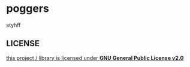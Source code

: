 # poggers
styhff


## LICENSE
[this project / library is licensed under **GNU General Public License v2.0**](https://github.com/pozm/poggers/blob/master/LICENSE)

​
